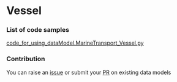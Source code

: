 # Vessel

### List of code samples 

<!-- 50-List of code -->

<!-- [code entry](link) -->
[code_for_using_dataModel.MarineTransport_Vessel.py](https://github.com/smart-data-models/dataModel.MarineTransport/blob/master/Vessel/code/code_for_using_dataModel.MarineTransport_Vessel.py)


<!-- /50-List of code -->

### Contribution
You can raise an [issue](https://github.com/smart-data-models/dataModel.MarineTransport/issues) or submit your [PR](https://github.com/smart-data-models/dataModel.MarineTransport/pulls) on existing data models
